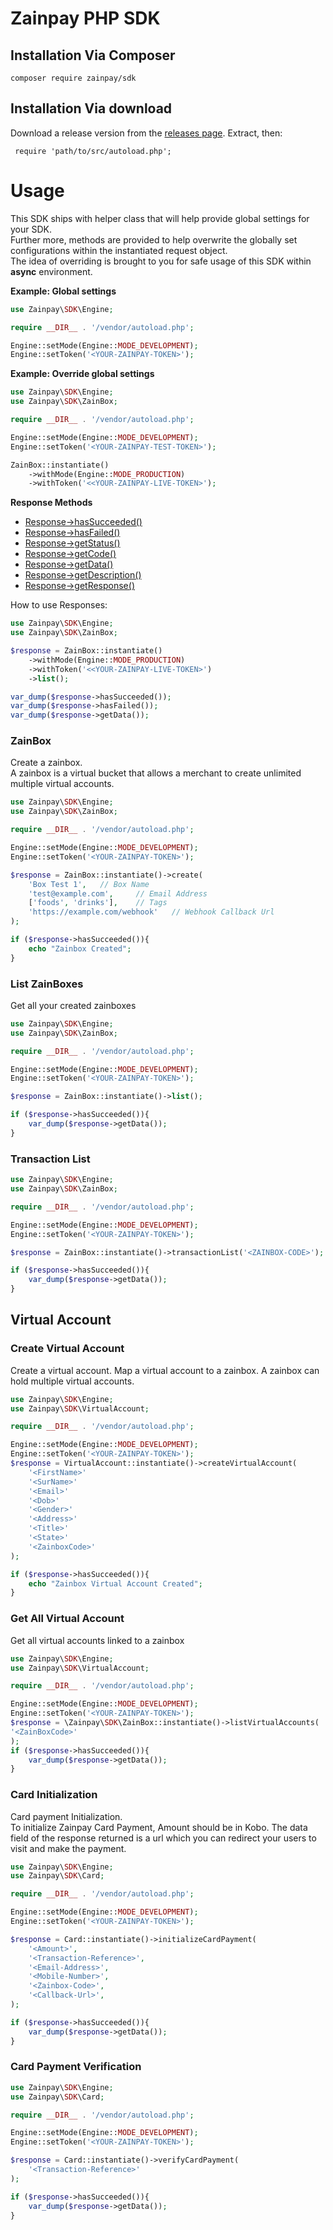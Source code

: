 # Zainpay PHP SDK

## Installation Via Composer

```
composer require zainpay/sdk
```

## Installation Via download
Download a release version from the [releases page](https://github.com/zainpay/zainpay-php-sdk). Extract, then:
```
 require 'path/to/src/autoload.php';
```

# Usage

This SDK ships with helper class that will help provide global settings for your SDK.<br/>
Further more, methods are provided to help overwrite the globally set configurations within the instantiated request
object.<br/>
The idea of overriding is brought to you for safe usage of this SDK within **async** environment.

**Example: Global settings**

```php
use Zainpay\SDK\Engine;

require __DIR__ . '/vendor/autoload.php';

Engine::setMode(Engine::MODE_DEVELOPMENT);
Engine::setToken('<YOUR-ZAINPAY-TOKEN>');
```

**Example: Override global settings**

```php
use Zainpay\SDK\Engine;
use Zainpay\SDK\ZainBox;

require __DIR__ . '/vendor/autoload.php';

Engine::setMode(Engine::MODE_DEVELOPMENT);
Engine::setToken('<YOUR-ZAINPAY-TEST-TOKEN>');

ZainBox::instantiate()
    ->withMode(Engine::MODE_PRODUCTION)
    ->withToken('<<YOUR-ZAINPAY-LIVE-TOKEN>');
```

**Response Methods**
* [Response->hasSucceeded()](src/Response.php)
* [Response->hasFailed()](src/Response.php)
* [Response->getStatus()](src/Response.php)
* [Response->getCode()](src/Response.php)
* [Response->getData()](src/Response.php)
* [Response->getDescription()](src/Response.php)
* [Response->getResponse()](src/Response.php)

How to use Responses:
```php
use Zainpay\SDK\Engine;
use Zainpay\SDK\ZainBox;

$response = ZainBox::instantiate()
    ->withMode(Engine::MODE_PRODUCTION)
    ->withToken('<<YOUR-ZAINPAY-LIVE-TOKEN>')
    ->list();

var_dump($response->hasSucceeded());
var_dump($response->hasFailed());
var_dump($response->getData());
```


### ZainBox

Create a zainbox. <br/> 
A zainbox is a virtual bucket that allows a merchant to create unlimited multiple virtual accounts. 

```php
use Zainpay\SDK\Engine;
use Zainpay\SDK\ZainBox;

require __DIR__ . '/vendor/autoload.php';

Engine::setMode(Engine::MODE_DEVELOPMENT);
Engine::setToken('<YOUR-ZAINPAY-TOKEN>');

$response = ZainBox::instantiate()->create(
    'Box Test 1',   // Box Name
    'test@example.com',     // Email Address
    ['foods', 'drinks'],    // Tags
    'https://example.com/webhook'   // Webhook Callback Url
);

if ($response->hasSucceeded()){
    echo "Zainbox Created";
}
```

### List ZainBoxes
Get all your created zainboxes
```php
use Zainpay\SDK\Engine;
use Zainpay\SDK\ZainBox;

require __DIR__ . '/vendor/autoload.php';

Engine::setMode(Engine::MODE_DEVELOPMENT);
Engine::setToken('<YOUR-ZAINPAY-TOKEN>');

$response = ZainBox::instantiate()->list();

if ($response->hasSucceeded()){
    var_dump($response->getData());
}
```


### Transaction List

```php
use Zainpay\SDK\Engine;
use Zainpay\SDK\ZainBox;

require __DIR__ . '/vendor/autoload.php';

Engine::setMode(Engine::MODE_DEVELOPMENT);
Engine::setToken('<YOUR-ZAINPAY-TOKEN>');

$response = ZainBox::instantiate()->transactionList('<ZAINBOX-CODE>');

if ($response->hasSucceeded()){
    var_dump($response->getData());
}
```

## Virtual Account
### Create Virtual Account
Create a virtual account. Map a virtual account to a zainbox. A zainbox can hold multiple virtual accounts.
```php
use Zainpay\SDK\Engine;
use Zainpay\SDK\VirtualAccount;

require __DIR__ . '/vendor/autoload.php';

Engine::setMode(Engine::MODE_DEVELOPMENT);
Engine::setToken('<YOUR-ZAINPAY-TOKEN>');
$response = VirtualAccount::instantiate()->createVirtualAccount(
    '<FirstName>'
    '<SurName>'
    '<Email>'
    '<Dob>'
    '<Gender>'
    '<Address>'
    '<Title>'
    '<State>'
    '<ZainboxCode>'
);

if ($response->hasSucceeded()){
    echo "Zainbox Virtual Account Created";
}
```
### Get All Virtual Account
Get all virtual accounts linked to a zainbox
```php
use Zainpay\SDK\Engine;
use Zainpay\SDK\VirtualAccount;

require __DIR__ . '/vendor/autoload.php';

Engine::setMode(Engine::MODE_DEVELOPMENT);
Engine::setToken('<YOUR-ZAINPAY-TOKEN>');
$response = \Zainpay\SDK\ZainBox::instantiate()->listVirtualAccounts(
'<ZainBoxCode>'
);
if ($response->hasSucceeded()){
    var_dump($response->getData());
}
```

### Card Initialization
Card payment Initialization. <br/>
To initialize Zainpay Card Payment, Amount should be in Kobo.
The data field of the response returned is a url which you can redirect your users to visit and make the payment.

```php
use Zainpay\SDK\Engine;
use Zainpay\SDK\Card;

require __DIR__ . '/vendor/autoload.php';

Engine::setMode(Engine::MODE_DEVELOPMENT);
Engine::setToken('<YOUR-ZAINPAY-TOKEN>');

$response = Card::instantiate()->initializeCardPayment(
    '<Amount>',
    '<Transaction-Reference>',
    '<Email-Address>',
    '<Mobile-Number>',
    '<Zainbox-Code>',
    '<Callback-Url>',
);

if ($response->hasSucceeded()){
    var_dump($response->getData());
}
```
### Card Payment Verification
```php
use Zainpay\SDK\Engine;
use Zainpay\SDK\Card;

require __DIR__ . '/vendor/autoload.php';

Engine::setMode(Engine::MODE_DEVELOPMENT);
Engine::setToken('<YOUR-ZAINPAY-TOKEN>');

$response = Card::instantiate()->verifyCardPayment(
    '<Transaction-Reference>'
);

if ($response->hasSucceeded()){
    var_dump($response->getData());
}
```